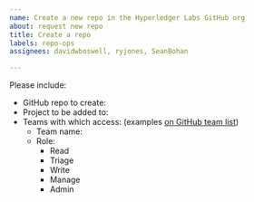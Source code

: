 ```yaml
---
name: Create a new repo in the Hyperledger Labs GitHub org
about: request new repo
title: Create a repo
labels: repo-ops
assignees: davidwboswell, ryjones, SeanBohan

---
```


Please include:

* GitHub repo to create:
* Project to be added to: 
* Teams with which access: (examples [on GitHub team list](https://github.com/orgs/hyperledger-labs/teams))
	* Team name:
	* Role:
		- Read
		- Triage
		- Write
		- Manage
		- Admin
